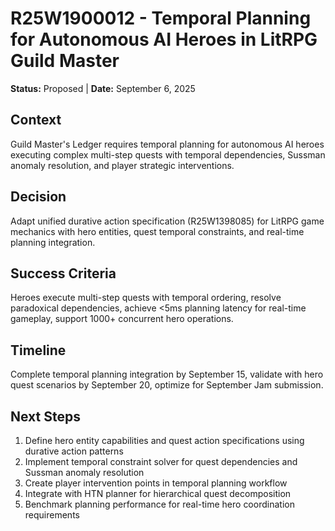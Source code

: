 # **R25W1900012 - Temporal Planning for Autonomous AI Heroes in LitRPG Guild Master**

**Status:** Proposed | **Date:** September 6, 2025

## **Context**

Guild Master's Ledger requires temporal planning for autonomous AI heroes executing complex multi-step quests with temporal dependencies, Sussman anomaly resolution, and player strategic interventions.

## **Decision**

Adapt unified durative action specification (R25W1398085) for LitRPG game mechanics with hero entities, quest temporal constraints, and real-time planning integration.

## **Success Criteria**

Heroes execute multi-step quests with temporal ordering, resolve paradoxical dependencies, achieve <5ms planning latency for real-time gameplay, support 1000+ concurrent hero operations.

## **Timeline**

Complete temporal planning integration by September 15, validate with hero quest scenarios by September 20, optimize for September Jam submission.

## **Next Steps**

1. Define hero entity capabilities and quest action specifications using durative action patterns
2. Implement temporal constraint solver for quest dependencies and Sussman anomaly resolution
3. Create player intervention points in temporal planning workflow
4. Integrate with HTN planner for hierarchical quest decomposition
5. Benchmark planning performance for real-time hero coordination requirements
